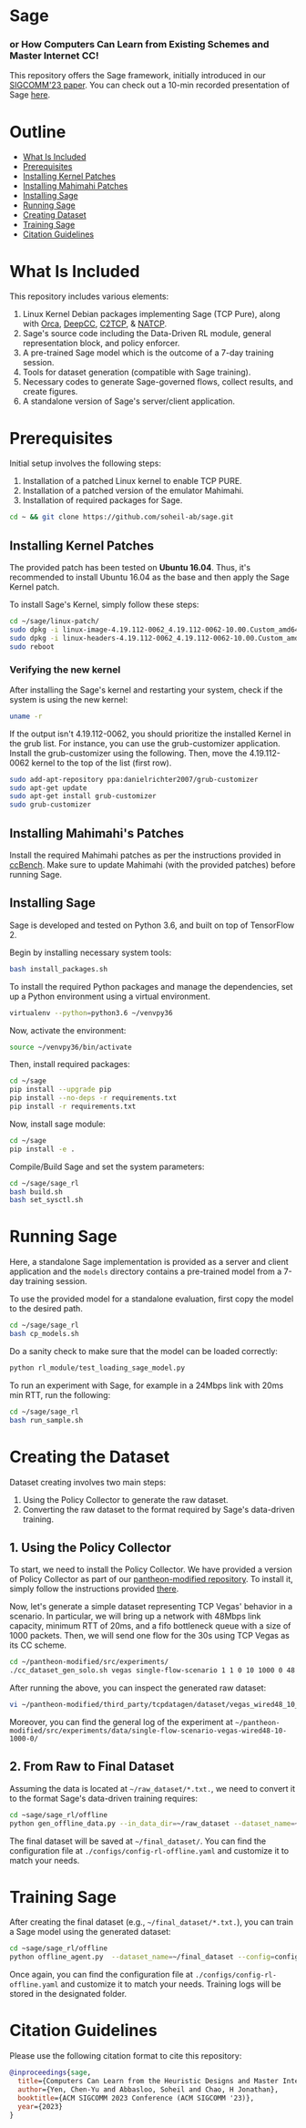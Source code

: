 # Sage
### or How Computers Can Learn from Existing Schemes and Master Internet CC!
This repository offers the Sage framework, initially introduced in our [SIGCOMM'23 paper](https://dl.acm.org/doi/10.1145/3603269.3604838). You can check out a 10-min recorded presentation of Sage [here](https://www.youtube.com/watch?app=desktop&v=_3-n8_1JwnU&ab_channel=ACMSIGCOM). 

# Outline
- [What Is Included](#what-is-included)
- [Prerequisites](#prerequisites)
- [Installing Kernel Patches](#installing-kernel-patches)
- [Installing Mahimahi Patches](#installing-mahimahis-patches)
- [Installing Sage](#installing-sage)
- [Running Sage](#running-sage)
- [Creating Dataset](#creating-dataset)
- [Training Sage](#training-sage)
- [Citation Guidelines](#citation-guidelines)

# What Is Included
This repository includes various elements: 
1) Linux Kernel Debian packages implementing Sage (TCP Pure), along with [Orca](https://github.com/Soheil-ab/Orca), [DeepCC](https://github.com/Soheil-ab/DeepCC.v1.0), [C2TCP](https://github.com/Soheil-ab/c2tcp), & [NATCP](https://www.usenix.org/conference/hotedge19/presentation/abbasloo).
2) Sage's source code including the Data-Driven RL module, general representation block, and policy enforcer.
3) A pre-trained Sage model which is the outcome of a 7-day training session.
4) Tools for dataset generation (compatible with Sage training).
5) Necessary codes to generate Sage-governed flows, collect results, and create figures.
6) A standalone version of Sage's server/client application.

# Prerequisites
Initial setup involves the following steps:

1) Installation of a patched Linux kernel to enable TCP PURE.
2) Installation of a patched version of the emulator Mahimahi.
3) Installation of required packages for Sage.

```bash
cd ~ && git clone https://github.com/soheil-ab/sage.git
```
## Installing Kernel Patches
The provided patch has been tested on __Ubuntu 16.04__. Thus, it's recommended to install Ubuntu 16.04 as the base and then apply the Sage Kernel patch.

To install Sage's Kernel, simply follow these steps:
```bash
cd ~/sage/linux-patch/
sudo dpkg -i linux-image-4.19.112-0062_4.19.112-0062-10.00.Custom_amd64.deb
sudo dpkg -i linux-headers-4.19.112-0062_4.19.112-0062-10.00.Custom_amd64.deb
sudo reboot 
```

### Verifying the new kernel
After installing the Sage's kernel and restarting your system, check if the system is using the new kernel:

```bash
uname -r
```

If the output isn't 4.19.112-0062, you should prioritize the installed Kernel in the grub list. For instance, you can use the grub-customizer application. Install the grub-customizer using the following. Then, move the 4.19.112-0062 kernel to the top of the list (first row).

```bash
sudo add-apt-repository ppa:danielrichter2007/grub-customizer
sudo apt-get update
sudo apt-get install grub-customizer
sudo grub-customizer
```

## Installing Mahimahi's Patches
Install the required Mahimahi patches as per the instructions provided in [ccBench](https://github.com/Soheil-ab/ccBench). Make sure to update Mahimahi (with the provided patches) before running Sage.

## Installing Sage
Sage is developed and tested on Python 3.6, and built on top of TensorFlow 2.

Begin by installing necessary system tools:
```bash
bash install_packages.sh
```

To install the required Python packages and manage the dependencies, set up a Python environment using a virtual environment. 

```bash
virtualenv --python=python3.6 ~/venvpy36
```

Now, activate the environment:
```bash
source ~/venvpy36/bin/activate
```

Then, install required packages:
```bash
cd ~/sage
pip install --upgrade pip
pip install --no-deps -r requirements.txt
pip install -r requirements.txt
```

Now, install sage module:
```bash
cd ~/sage
pip install -e .
```

Compile/Build Sage and set the system parameters:
```bash
cd ~/sage/sage_rl
bash build.sh
bash set_sysctl.sh
```


# Running Sage
Here, a standalone Sage implementation is provided as a server and client application and the ```models``` directory contains a pre-trained model from a 7-day training session.

To use the provided model for a standalone evaluation, first copy the model to the desired path. 
```bash
cd ~/sage/sage_rl
bash cp_models.sh
```

Do a sanity check to make sure that the model can be loaded correctly:
```bash
python rl_module/test_loading_sage_model.py
```


To run an experiment with Sage, for example in a 24Mbps link with 20ms min RTT, run the following:
```bash
cd ~/sage/sage_rl
bash run_sample.sh
```

# Creating the Dataset
Dataset creating involves two main steps: 
1) Using the Policy Collector to generate the raw dataset.
2) Converting the raw dataset to the format required by Sage's data-driven training.

## 1. Using the Policy Collector
To start, we need to install the Policy Collector. We have provided a version of Policy Collector as part of our [pantheon-modified repository](https://github.com/Soheil-ab/ccBench). To install it, simply follow the instructions provided [there](https://github.com/Soheil-ab/ccBench). 

Now, let's generate a simple dataset representing TCP Vegas' behavior in a scenario. In particular, we will bring up a network with 48Mbps link capacity, minimum RTT of 20ms, and a fifo bottleneck queue with a size of 1000 packets. Then, we will send one flow for the 30s using TCP Vegas as its CC scheme. 
```bash
cd ~/pantheon-modified/src/experiments/
./cc_dataset_gen_solo.sh vegas single-flow-scenario 1 1 0 10 1000 0 48 30 48 48
```
After running the above, you can inspect the generated raw dataset:
```bash
vi ~/pantheon-modified/third_party/tcpdatagen/dataset/vegas_wired48_10_1000_0_cwnd.txt
``` 
Moreover, you can find the general log of the experiment at ```~/pantheon-modified/src/experiments/data/single-flow-scenario-vegas-wired48-10-1000-0/```

## 2. From Raw to Final Dataset
Assuming the data is located at ```~/raw_dataset/*.txt.```, we need to convert it to the format Sage's data-driven training requires: 

```bash
cd ~sage/sage_rl/offline
python gen_offline_data.py --in_data_dir=~/raw_dataset --dataset_name=~/final_dataset/ --config=configs/config-rl-offline.yaml
```
The final dataset will be saved at ```~/final_dataset/```. You can find the configuration file at ```./configs/config-rl-offline.yaml``` and customize it to match your needs. 

# Training Sage
After creating the final dataset (e.g., ```~/final_dataset/*.txt.```), you can train a Sage model using the generated dataset:

```bash
cd ~sage/sage_rl/offline
python offline_agent.py  --dataset_name=~/final_dataset --config=configs/config-rl-offline.yaml
```

Once again, you can find the configuration file at ```./configs/config-rl-offline.yaml``` and customize it to match your needs. Training logs will be stored in the designated folder.


# Citation Guidelines
 
Please use the following citation format to cite this repository: 
```bib
@inproceedings{sage,
  title={Computers Can Learn from the Heuristic Designs and Master Internet Congestion Control},
  author={Yen, Chen-Yu and Abbasloo, Soheil and Chao, H Jonathan},
  booktitle={ACM SIGCOMM 2023 Conference (ACM SIGCOMM '23)},
  year={2023}
}
```
